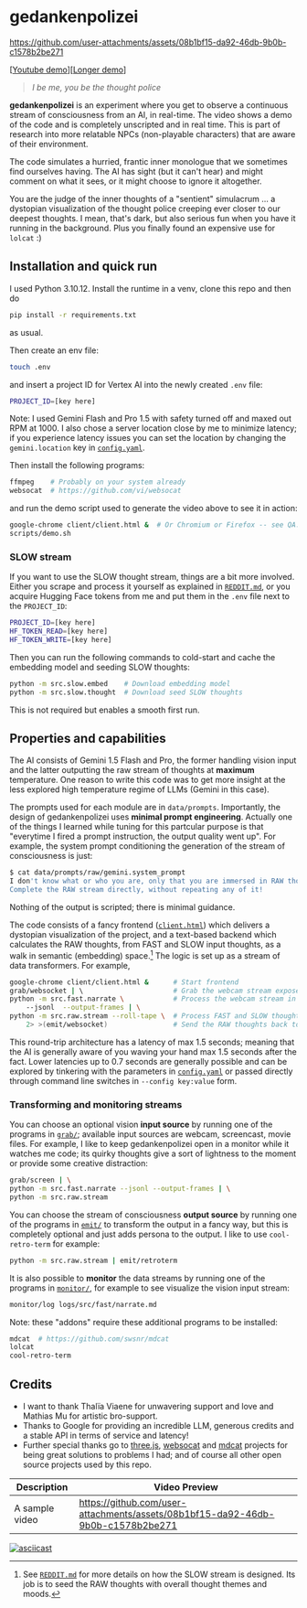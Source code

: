# gedankenpolizei

https://github.com/user-attachments/assets/08b1bf15-da92-46db-9b0b-c1578b2be271

[[Youtube demo](https://www.youtube.com/watch?v=OIdcJpiyxC0)][[Longer demo](https://www.youtube.com/watch?v=JX2Fib6inp0)]

> *I be me, you be the thought police*

**gedankenpolizei** is an experiment where you get to observe a continuous stream of consciousness from an AI, in real-time. The video shows a demo of the code and is completely unscripted and in real time. This is part of research into more relatable NPCs (non-playable characters) that are aware of their environment.

The code simulates a hurried, frantic inner monologue that we sometimes find ourselves having. The AI has sight (but it can't hear) and might comment on what it sees, or it might choose to ignore it altogether.

You are the judge of the inner thoughts of a "sentient" simulacrum ... a dystopian visualization of the thought police creeping ever closer to our deepest thoughts. I mean, that's dark, but also serious fun when you have it running in the background. Plus you finally found an expensive use for `lolcat` :)

## Installation and quick run

I used Python 3.10.12. Install the runtime in a venv, clone this repo and then do
```bash
pip install -r requirements.txt
```
as usual.

Then create an env file:
```bash
touch .env
```
and insert a project ID for Vertex AI into the newly created `.env` file:
```bash
PROJECT_ID=[key here]
```
Note: I used Gemini Flash and Pro 1.5 with safety turned off and maxed out RPM at 1000. I also chose a server location close by me to minimize latency; if you experience latency issues you can set the location by changing the `gemini.location` key in [`config.yaml`](./config.yaml).

Then install the following programs:
```bash
ffmpeg    # Probably on your system already
websocat  # https://github.com/vi/websocat
```
and run the demo script used to generate the video above to see it in action:
```bash
google-chrome client/client.html &  # Or Chromium or Firefox -- see QA.md
scripts/demo.sh
```

### SLOW stream

If you want to use the SLOW thought stream, things are a bit more involved. Either you scrape and process it yourself as explained in [`REDDIT.md`](./src/slow/reddit/REDDIT.md), or you acquire Hugging Face tokens from me and put them in the `.env` file next to the `PROJECT_ID`:
```bash
PROJECT_ID=[key here]
HF_TOKEN_READ=[key here]
HF_TOKEN_WRITE=[key here]
```
Then you can run the following commands to cold-start and cache the embedding model and seeding SLOW thoughts:
```bash
python -m src.slow.embed    # Download embedding model
python -m src.slow.thought  # Download seed SLOW thoughts
```
This is not required but enables a smooth first run.

## Properties and capabilities

The AI consists of Gemini 1.5 Flash and Pro, the former handling vision input and the latter outputting the raw stream of thoughts at **maximum** temperature. One reason to write this code was to get more insight at the less explored high temperature regime of LLMs (Gemini in this case).

The prompts used for each module are in `data/prompts`. Importantly, the design of gedankenpolizei uses **minimal prompt engineering**. Actually one of the things I learned while tuning for this partcular purpose is that "everytime I fired a prompt instruction, the output quality went up". For example, the system prompt conditioning the generation of the stream of consciousness is just:
```bash
$ cat data/prompts/raw/gemini.system_prompt 
I don't know what or who you are, only that you are immersed in RAW thoughts that flow spontaneously from deeper SLOW and present FAST thoughts and moods.
Complete the RAW stream directly, without repeating any of it!
```
Nothing of the output is scripted; there is minimal guidance.

The code consists of a fancy frontend ([`client.html`](./client/client.html)) which delivers a dystopian visualization of the project, and a text-based backend which calculates the RAW thoughts, from FAST and SLOW input thoughts, as a walk in semantic (embedding) space.[^1] The logic is set up as a stream of data transformers. For example,
```bash
google-chrome client/client.html &      # Start frontend
grab/websocket | \                      # Grab the webcam stream exposed by the frontend
python -m src.fast.narrate \            # Process the webcam stream in near-realtime into FAST thoughts
    --jsonl  --output-frames | \
python -m src.raw.stream --roll-tape \  # Process FAST and SLOW thoughts into RAW thoughts and visualize them
    2> >(emit/websocket)                # Send the RAW thoughts back to the client
```
This round-trip architecture has a latency of max 1.5 seconds; meaning that the AI is generally aware of you waving your hand max 1.5 seconds after the fact. Lower latencies up to 0.7 seconds are generally possible and can be explored by tinkering with the parameters in [`config.yaml`](./config.yaml) or passed directly through command line switches in `--config key:value` form.

[^1]: See [`REDDIT.md`](./src/slow/reddit/REDDIT.md) for more details on how the SLOW stream is designed. Its job is to seed the RAW thoughts with overall thought themes and moods.

### Transforming and monitoring streams

You can choose an optional vision **input source** by running one of the programs in [`grab/`](./grab/); available input sources are webcam, screencast, movie files. For example, I like to keep gedankenpolizei open in a monitor while it watches me code; its quirky thoughts give a sort of lightness to the moment or provide some creative distraction:
```bash
grab/screen | \
python -m src.fast.narrate --jsonl --output-frames | \
python -m src.raw.stream
```

You can choose the stream of consciousness **output source** by running one of the programs in [`emit/`](./emit/) to transform the output in a fancy way, but this is completely optional and just adds persona to the output. I like to use `cool-retro-term` for example:
```bash
python -m src.raw.stream | emit/retroterm
```

It is also possible to **monitor** the data streams by running one of the programs in [`monitor/`](./monitor/), for example to see visualize the vision input stream:
```bash
monitor/log logs/src/fast/narrate.md
```

Note: these "addons" require these additional programs to be installed:
```bash
mdcat  # https://github.com/swsnr/mdcat
lolcat
cool-retro-term
```

## Credits

- I want to thank Thalïa Viaene for unwavering support and love and Mathias Mu for artistic bro-support.
- Thanks to Google for providing an incredible LLM, generous credits and a stable API in terms of service and latency!
- Further special thanks go to [three.js](https://threejs.org/), [websocat](https://github.com/vi/websocat) and [mdcat](https://github.com/swsnr/mdcat) projects for being great solutions to problems I had; and of course all other open source projects used by this repo.


| Description   | Video Preview |
| ------------- | ------------- |
| A sample video | https://github.com/user-attachments/assets/08b1bf15-da92-46db-9b0b-c1578b2be271 |

[![asciicast](https://asciinema.org/a/113463.png)](https://asciinema.org/a/113463)

